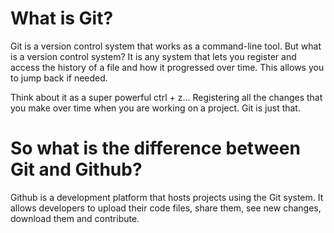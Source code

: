 # What is Git?

Git is a version control system that works as a command-line tool. But what is a version control system? It is any system that lets you register and access the history of a file and how it progressed over time. This allows you to jump back if needed.

Think about it as a super powerful ctrl + z… Registering all the changes that you make over time when you are working on a project. Git is just that. 

# So what is the difference between Git and Github?

Github is a development platform that hosts projects using the Git system. It allows developers to upload their code files, share them, see new changes, download them and contribute. 
